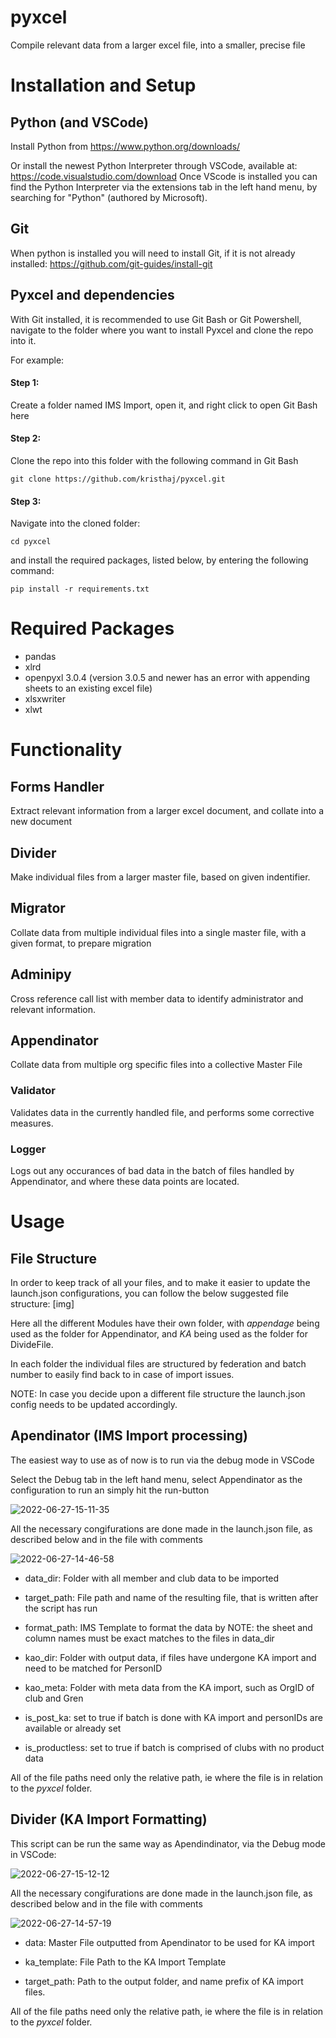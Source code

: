 # pyxcel
Compile relevant data from a larger excel file, into a smaller, precise file

# Installation and Setup

## Python (and VSCode)
Install Python from https://www.python.org/downloads/

Or install the newest Python Interpreter through VSCode, available at: https://code.visualstudio.com/download
Once VScode is installed you can find the Python Interpreter via the extensions tab in the left hand menu, by searching for "Python" (authored by Microsoft).

## Git
When python is installed you will need to install Git, if it is not already installed:
https://github.com/git-guides/install-git

## Pyxcel and dependencies
With Git installed, it is recommended to use Git Bash or Git Powershell, navigate to the folder where you want to install Pyxcel and clone the repo into it.

For example:

#### Step 1:
Create a folder named IMS Import, open it, and right click to open Git Bash here

#### Step 2:
Clone the repo into this folder with the following command in Git Bash
```
git clone https://github.com/kristhaj/pyxcel.git
```
#### Step 3:
Navigate into the cloned folder:
```
cd pyxcel
```
and install the required packages, listed below, by entering the following command:

```
pip install -r requirements.txt
```


# Required Packages

- pandas
- xlrd
- openpyxl 3.0.4 (version 3.0.5 and newer has an error with appending sheets to an existing excel file)
- xlsxwriter
- xlwt


# Functionality
## Forms Handler
Extract relevant information from a larger excel document, and collate into a new document

## Divider
Make individual files from a larger master file, based on given indentifier.

## Migrator
Collate data from multiple individual files into a single master file, with a given format, to prepare migration

## Adminipy
Cross reference call list with member data to identify administrator and relevant information.

## Appendinator
Collate data from multiple org specific files into a collective Master File

### Validator
Validates data in the currently handled file, and performs some corrective measures.

### Logger
Logs out any occurances of bad data in the batch of files handled by Appendinator, and where these data points are located.


# Usage

## File Structure

In order to keep track of all your files, and to make it easier to update the launch.json configurations, you can follow the below suggested file structure:
[img]

Here all the different Modules have their own folder, with _appendage_ being used as the folder for Appendinator, and _KA_ being used as the folder for DivideFile.

In each folder the individual files are structured by federation and batch number to easily find back to in case of import issues.

NOTE: In case you decide upon a different file structure the launch.json config needs to be updated accordingly.

## Apendinator (IMS Import processing)

The easiest way to use as of now is to run via the debug mode in VSCode

Select the Debug tab in the left hand menu, select Appendinator as the configuration to run an simply hit the run-button

![2022-06-27-15-11-35](https://user-images.githubusercontent.com/9265818/175949709-5f5418bc-808b-4870-a1d0-c1f76f97de21.gif)


All the necessary congifurations are done made in the launch.json file, as described below and in the file with comments

![2022-06-27-14-46-58](https://user-images.githubusercontent.com/9265818/175949164-99dec2b5-22cb-454f-a0e9-b27ca629405e.png)


- data_dir: Folder with all member and club data to be imported

- target_path: File path and name of the resulting file, that is written after the script has run

- format_path: IMS Template to format the data by NOTE: the sheet and column names must be exact matches to the files in data_dir

- kao_dir: Folder with output data, if files have undergone KA import and need to be matched for PersonID

- kao_meta: Folder with meta data from the KA import, such as OrgID of club and Gren

- is_post_ka: set to true if batch is done with KA import and personIDs are available or already set

- is_productless: set to true if batch is comprised of clubs with no product data

All of the file paths need only the relative path, ie where the file is in relation to the _pyxcel_ folder.

## Divider (KA Import Formatting)

This script can be run the same way as Apendindinator, via the Debug mode in VSCode:

![2022-06-27-15-12-12](https://user-images.githubusercontent.com/9265818/175949838-969ed7ba-ec5a-429a-a194-5ec15bded061.gif)


All the necessary congifurations are done made in the launch.json file, as described below and in the file with comments

![2022-06-27-14-57-19](https://user-images.githubusercontent.com/9265818/175949306-f594bbfb-8ce3-484c-b507-ebb8b24e34bf.png)

- data: Master File outputted from Apendinator to be used for KA import

- ka_template:  File Path to the KA Import Template

- target_path: Path to the output folder, and name prefix of KA import files.


All of the file paths need only the relative path, ie where the file is in relation to the _pyxcel_ folder.
